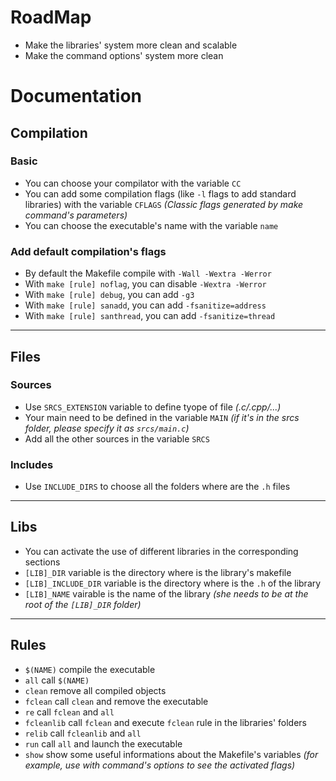 # RoadMap
- Make the libraries' system more clean and scalable
- Make the command options' system more clean
# Documentation
## Compilation
### Basic
- You can choose your compilator with the variable `CC`
- You can add some compilation flags (like `-l` flags to add standard libraries) with the variable `CFLAGS` _(Classic flags generated by make command's parameters)_
- You can choose the executable's name with the variable `name` 
### Add default compilation's flags
- By default the Makefile compile with `-Wall -Wextra -Werror`
- With `make [rule] noflag`, you can disable `-Wextra -Werror`
- With `make [rule] debug`, you can add `-g3`
- With `make [rule] sanadd`, you can add `-fsanitize=address`
- With `make [rule] santhread`, you can add `-fsanitize=thread`
---
## Files
### Sources
- Use `SRCS_EXTENSION` variable to define tyope of file _(.c/.cpp/...)_
- Your main need to be defined in the variable `MAIN` _(if it's in the srcs folder, please specify it as `srcs/main.c`)_
- Add all the other sources in the variable `SRCS`
### Includes
- Use `INCLUDE_DIRS` to choose all the folders where are the `.h` files
---
## Libs
- You can activate the use of different libraries in the corresponding sections
- `[LIB]_DIR` variable is the directory where is the library's makefile
- `[LIB]_INCLUDE_DIR` variable is the directory where is the `.h` of the library
- `[LIB]_NAME` vairable is the name of the library _(she needs to be at the root of the `[LIB]_DIR` folder)_
---
## Rules
- `$(NAME)` compile the executable
- `all` call `$(NAME)`
- `clean` remove all compiled objects
- `fclean` call `clean` and remove the executable
- `re` call `fclean` and `all`
- `fcleanlib` call `fclean` and execute `fclean` rule in the libraries' folders
- `relib` call `fcleanlib` and `all`
- `run` call `all` and launch the executable
- `show` show some useful informations about the Makefile's variables _(for example, use with command's options to see the activated flags)_ 